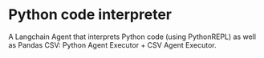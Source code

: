 # Python code interpreter

 A Langchain Agent that interprets Python code (using PythonREPL) as well as Pandas CSV: Python Agent Executor + CSV Agent Executor.